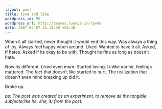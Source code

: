 ```yaml
--- 
layout: post
title: love and like
wordpress_id: 99
wordpress_url: http://tmayad.loonyb.in/?p=99
date: 2007-05-07 21:14:00 +05:30
---
```

<p>When it all started, never thought it would end this way. Was always a thing of joy. Always feel happy when around. Liked. Wanted to have it all. Asked, if hates. Asked if its okay to be with. Thought its fine as long as doesn't hate.</p>
<p>Now its different. Liked even more. Started loving. Unlike earlier, feelings mattered. The fact that doesn't like started to hurt. The realization that doesn't even mind breaking up did it.</p>
<p>Broke up.</p>

<p><i>ps: The post was created as an experiment, to remove all the tangible subjects(like he, she, it) from the post.</i></p>
